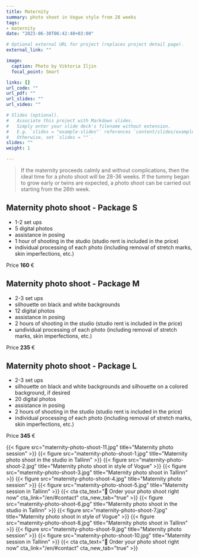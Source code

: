 ```yaml
---
title: Maternity 
summary: photo shoot in Vogue style from 28 weeks
tags:
- maternity
date: "2023-06-30T06:42:40+03:00"

# Optional external URL for project (replaces project detail page).
external_link: ""

image:
  caption: Photo by Viktoria Iljin
  focal_point: Smart

links: []
url_code: ""
url_pdf: ""
url_slides: ""
url_video: ""

# Slides (optional).
#   Associate this project with Markdown slides.
#   Simply enter your slide deck's filename without extension.
#   E.g. `slides = "example-slides"` references `content/slides/example-slides.md`.
#   Otherwise, set `slides = ""`.
slides: ""
weight: 1

---
```

>If the maternity proceeds calmly and without complications, then the ideal time for a photo shoot will be 28-36 weeks. If the tummy began to grow early or twins are expected, a photo shoot can be carried out starting from the 26th week.

## Maternity photo shoot - Package S

* 1-2 set ups
* 5 digital photos 
* assistance in posing
* 1 hour of shooting in the studio (studio rent is included in the price)
* individual processing of each photo (including removal of stretch marks, skin imperfections, etc.)

Price **160** €

## Maternity photo shoot - Package M

* 2-3 set ups
* silhouette on black and white backgrounds
* 12 digital photos 
* assistance in posing
* 2 hours of shooting in the studio (studio rent is included in the price)
* шndividual processing of each photo (including removal of stretch marks, skin imperfections, etc.)

Price **235** €

## Maternity photo shoot - Package L

* 2-3 set ups
* silhouette on black and white backgrounds and silhouette on a colored background, if desired
* 20 digital photos 
* assistance in posing
* 2 hours of shooting in the studio (studio rent is included in the price)
* individual processing of each photo (including removal of stretch marks, skin imperfections, etc.)

Price **345** €

{{< figure src="maternity-photo-shoot-11.jpg" title="Maternity photo session" >}}
{{< figure src="maternity-photo-shoot-1.jpg" title="Maternity photo shoot in the studio in Tallinn" >}}
{{< figure src="maternity-photo-shoot-2.jpg" title="Maternity photo shoot in style of Vogue" >}}
{{< figure src="maternity-photo-shoot-3.jpg" title="Maternity photo shoot in Tallinn" >}}
{{< figure src="maternity-photo-shoot-4.jpg" title="Maternity photo session" >}}
{{< figure src="maternity-photo-shoot-5.jpg" title="Maternity session in Tallinn" >}}
{{< cta cta_text="💛 Order your photo shoot right now" cta_link="/en/#contact" cta_new_tab="true" >}}
{{< figure src="maternity-photo-shoot-6.jpg" title="Maternity photo shoot in the studio in Tallinn" >}}
{{< figure src="maternity-photo-shoot-7.jpg" title="Maternity photo shoot in style of Vogue" >}}
{{< figure src="maternity-photo-shoot-8.jpg" title="Maternity photo shoot in Tallinn" >}}
{{< figure src="maternity-photo-shoot-9.jpg" title="Maternity photo session" >}}
{{< figure src="maternity-photo-shoot-10.jpg" title="Maternity session in Tallinn" >}}
{{< cta cta_text="💛 Order your photo shoot right now" cta_link="/en/#contact" cta_new_tab="true" >}}